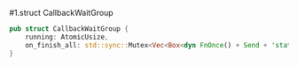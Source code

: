 #1.struct CallbackWaitGroup

```rust
pub struct CallbackWaitGroup {
    running: AtomicUsize,
    on_finish_all: std::sync::Mutex<Vec<Box<dyn FnOnce() + Send + 'static>>>,
}
```